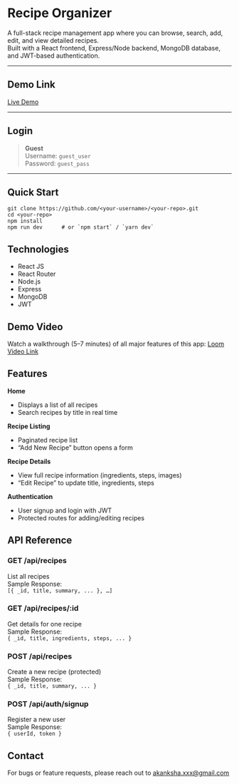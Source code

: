 # Recipe Organizer

A full-stack recipe management app where you can browse, search, add, edit, and view detailed recipes.  
Built with a React frontend, Express/Node backend, MongoDB database, and JWT-based authentication.

---

## Demo Link

[Live Demo](https://my-recipe-organizer.com)

---

## Login

> **Guest**  
> Username: `guest_user`  
> Password: `guest_pass`

---

## Quick Start

```
git clone https://github.com/<your-username>/<your-repo>.git
cd <your-repo>
npm install
npm run dev      # or `npm start` / `yarn dev`
```

## Technologies

- React JS
- React Router
- Node.js
- Express
- MongoDB
- JWT

## Demo Video

Watch a walkthrough (5–7 minutes) of all major features of this app:
[Loom Video Link]()

## Features

**Home**

- Displays a list of all recipes
- Search recipes by title in real time

**Recipe Listing**

- Paginated recipe list
- “Add New Recipe” button opens a form

**Recipe Details**

- View full recipe information (ingredients, steps, images)
- “Edit Recipe” to update title, ingredients, steps

**Authentication**

- User signup and login with JWT
- Protected routes for adding/editing recipes

## API Reference

### **GET /api/recipes**<br>

List all recipes<br>
Sample Response:<br>
`[{ _id, title, summary, ... }, …]`

### **GET /api/recipes/:id**<br>

Get details for one recipe<br>
Sample Response:<br>
`{ _id, title, ingredients, steps, ... }`

### **POST /api/recipes**<br>

Create a new recipe (protected)<br>
Sample Response:<br>
`{ _id, title, summary, ... }`

### **POST /api/auth/signup**<br>

Register a new user<br>
Sample Response:<br>
`{ userId, token }`

## Contact

For bugs or feature requests, please reach out to akanksha.xxx@gmail.com

